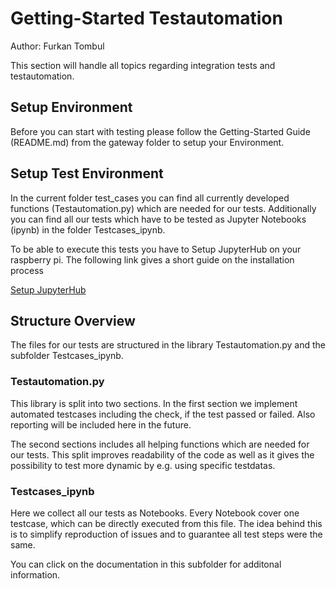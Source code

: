 # Getting-Started Testautomation
Author: Furkan Tombul

This section will handle all topics regarding integration tests and testautomation. 
## Setup Environment
Before you can start with testing please follow the Getting-Started Guide (README.md) from the gateway folder to setup your Environment.
## Setup Test Environment
In the current folder test_cases you can find all currently developed functions (Testautomation.py) which are needed for our tests.
Additionally you can find all our tests which have to be tested as Jupyter Notebooks (ipynb) in the folder Testcases_ipynb. 

To be able to execute this tests you have to Setup JupyterHub on your raspberry pi. The following link gives a short guide on the installation process

[Setup JupyterHub](https://towardsdatascience.com/setup-your-home-jupyterhub-on-a-raspberry-pi-7ad32e20eed)

## Structure Overview
The files for our tests are structured in the library Testautomation.py and the subfolder Testcases_ipynb.

### Testautomation.py
This library is split into two sections.
In the first section we implement automated testcases including the check, if the test passed or failed.
Also reporting will be included here in the future.

The second sections includes all helping functions which are needed for our tests. This split improves readability
of the code as well as it gives the possibility to test more dynamic by e.g. using specific testdatas.

### Testcases_ipynb
Here we collect all our tests as Notebooks. Every Notebook cover one testcase, which can be directly executed from this file.
The idea behind this is to simplify reproduction of issues and to guarantee all test steps were the same.

You can click on the documentation in this subfolder for additonal information.
